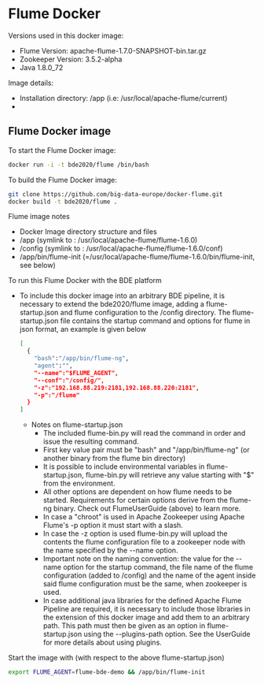 # Flume Docker

Versions used in this docker image:
* Flume Version: apache-flume-1.7.0-SNAPSHOT-bin.tar.gz
* Zookeeper Version: 3.5.2-alpha
* Java 1.8.0_72
 
Image details:
* Installation directory: /app (i.e: /usr/local/apache-flume/current)
* 
## Flume Docker image

To start the Flume Docker image:

 ```bash
docker run -i -t bde2020/flume /bin/bash
```
To build the Flume Docker image:

 ```bash
git clone https://github.com/big-data-europe/docker-flume.git
docker build -t bde2020/flume .
```

Flume image notes
 * Docker Image directory structure and files
  * /app (symlink to : /usr/local/apache-flume/flume-1.6.0)
  * /config (symlink to : /usr/local/apache-flume/flume-1.6.0/conf)
  * /app/bin/flume-init (=/usr/local/apache-flume/flume-1.6.0/bin/flume-init, see below)

To run this Flume Docker with the BDE platform

* To include this docker image into an arbitrary BDE pipeline, it is necessary to extend the bde2020/flume image, adding a flume-startup.json and flume configuration to the /config directory. The flume-startup.json file contains the startup command and options for flume in json format, an example is given below
 
   ```bash
   [
     {
       "bash":"/app/bin/flume-ng",
       "agent":"",
       "--name":"$FLUME_AGENT",
       "--conf":"/config/",
       "-z":"192.168.88.219:2181,192.168.88.220:2181",
       "-p":"/flume"
     }
   ]
   ```
  
  * Notes on flume-startup.json
    * The included flume-bin.py will read the command in order and issue the resulting command.
    * First key value pair must be "bash" and "/app/bin/flume-ng" (or another binary from the flume bin directory)
    * It is possible to include environmental variables in flume-startup.json, flume-bin.py will retrieve any value starting with "$" from the environment.
    * All other options are dependent on how flume needs to be started. Requirements for certain options derive from the flume-ng binary. Check out FlumeUserGuide (above) to learn more.
    * In case a "chroot" is used in Apache Zookeeper using Apache Flume's -p option it must start with a slash.
    * In case the -z option is used flume-bin.py will upload the contents the flume configuration file to a zookeeper node with the name specified by the --name option.
    * Important note on the naming convention: the value for the --name option for the startup command, the file name of the flume configuration (added to /config) and the name of the agent inside said flume configuration must be the same, when zookeeper is used.
    * In case additional java libraries for the defined Apache Flume Pipeline are required, it is necessary to include those libraries in the extension of this docker image and add them to an arbitrary path. This path must then be given as an option in flume-startup.json using the --plugins-path option. See the UserGuide for more details about using plugins.

Start the image with (with respect to the above flume-startup.json)
```bash
export FLUME_AGENT=flume-bde-demo && /app/bin/flume-init
```
